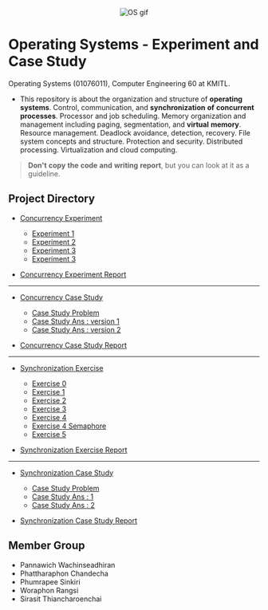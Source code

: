 <p align="center">
 <img src="https://media.giphy.com/media/v1.Y2lkPTc5MGI3NjExZDBhMXE2Z3Y1aXI2eXR1bXdsMjFiOXY1dGhkZTdreDBkdzcyMWxtdCZlcD12MV9pbnRlcm5hbF9naWZfYnlfaWQmY3Q9Zw/JOamEbyqLENSKitMHi/giphy.gif" alt="OS gif"/>
</p>

# Operating Systems - Experiment and Case Study
Operating Systems (01076011), Computer Engineering 60 at KMITL.

- This repository is about the organization and structure of **operating** **systems**. Control, communication, and **synchronization** **of** **concurrent** **processes**. Processor and job scheduling. Memory organization and management including paging, segmentation, and **virtual** **memory**. Resource management. Deadlock avoidance, detection, recovery. File system concepts and structure. Protection and security. Distributed processing. Virtualization and cloud computing.  

> **Don't** **copy** **the** **code** **and** **writing** **report**, but you can look at it as a guideline.

## Project Directory 
- [Concurrency Experiment](concurrency-experiment)
  - [Experiment 1](concurrency-experiment/experiment1)
  - [Experiment 2](concurrency-experiment/experiment2)
  - [Experiment 3](concurrency-experiment/experiment3)
  - [Experiment 3](concurrency-experiment/experiment3_1)
    
- [Concurrency Experiment Report](concurrency-experiment/report-ans)
  
***** ********* ***** **********

- [Concurrency Case Study](concurrency-case-study)
  - [Case Study Problem](concurrency-case-study/case-study)
  - [Case Study Ans : version 1](concurrency-case-study/case-study-ans-1)
  - [Case Study Ans : version 2](concurrency-case-study/case-study-ans-2)

- [Concurrency Case Study Report](concurrency-case-study/report-ans)

***** ********* ***** **********

- [Synchronization Exercise](synchronization-exercise)
  - [Exercise 0](synchronization-exercise/ex0)
  - [Exercise 1](synchronization-exercise/ex1)
  - [Exercise 2](synchronization-exercise/ex2)
  - [Exercise 3](synchronization-exercise/ex3)
  - [Exercise 4](synchronization-exercise/ex4)
  - [Exercise 4 Semaphore](synchronization-exercise/ex4_semaphore)
  - [Exercise 5](synchronization-exercise/ex5)

- [Synchronization Exercise Report](synchronization-exercise/report-ans)

***** ********* ***** **********

- [Synchronization Case Study](synchronization-case-study)
  - [Case Study Problem](synchronization-case-study/case-study)
  - [Case Study Ans : 1](synchronization-case-study/case-study-ans-1)
  - [Case Study Ans : 2](synchronization-case-study/case-study-ans-2)

- [Synchronization Case Study Report](synchronization-case-study/report-ans)
  

## Member Group
- Pannawich Wachinseadhiran
- Phattharaphon Chandecha
- Phumrapee Sinkiri
- Woraphon Rangsi
- Sirasit Thiancharoenchai
